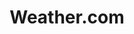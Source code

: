 ---
name: Matt Davis
title: Weather.com
twitter: im_mr_jmd
github: https://github.com/mrjmd
image: /media/people/matt-davis.jpeg
featured: cd-angular
order: 90
---